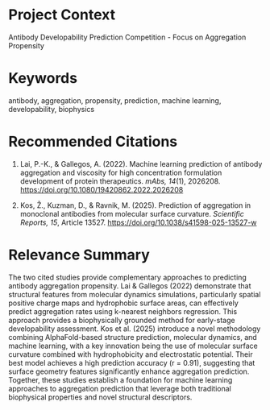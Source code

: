 # Project Context
Antibody Developability Prediction Competition - Focus on Aggregation Propensity

# Keywords
antibody, aggregation, propensity, prediction, machine learning, developability, biophysics

# Recommended Citations

1. Lai, P.-K., & Gallegos, A. (2022). Machine learning prediction of antibody aggregation and viscosity for high concentration formulation development of protein therapeutics. *mAbs, 14*(1), 2026208. https://doi.org/10.1080/19420862.2022.2026208

2. Kos, Ž., Kuzman, D., & Ravnik, M. (2025). Prediction of aggregation in monoclonal antibodies from molecular surface curvature. *Scientific Reports, 15*, Article 13527. https://doi.org/10.1038/s41598-025-13527-w

# Relevance Summary

The two cited studies provide complementary approaches to predicting antibody aggregation propensity. Lai & Gallegos (2022) demonstrate that structural features from molecular dynamics simulations, particularly spatial positive charge maps and hydrophobic surface areas, can effectively predict aggregation rates using k-nearest neighbors regression. This approach provides a biophysically grounded method for early-stage developability assessment. Kos et al. (2025) introduce a novel methodology combining AlphaFold-based structure prediction, molecular dynamics, and machine learning, with a key innovation being the use of molecular surface curvature combined with hydrophobicity and electrostatic potential. Their best model achieves a high prediction accuracy (r = 0.91), suggesting that surface geometry features significantly enhance aggregation prediction. Together, these studies establish a foundation for machine learning approaches to aggregation prediction that leverage both traditional biophysical properties and novel structural descriptors.